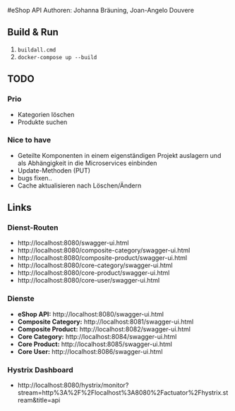 #eShop API
Authoren: Johanna Bräuning, Joan-Angelo Douvere

## Build & Run
1. `buildall.cmd`
2. `docker-compose up --build`

## TODO
### Prio
- Kategorien löschen
- Produkte suchen

### Nice to have
- Geteilte Komponenten in einem eigenständigen Projekt auslagern und als Abhängigkeit in die Microservices einbinden
- Update-Methoden (PUT)
- bugs fixen..
- Cache aktualisieren nach Löschen/Ändern


## Links

### Dienst-Routen
- http://localhost:8080/swagger-ui.html
- http://localhost:8080/composite-category/swagger-ui.html 
- http://localhost:8080/composite-product/swagger-ui.html
- http://localhost:8080/core-category/swagger-ui.html
- http://localhost:8080/core-product/swagger-ui.html
- http://localhost:8080/core-user/swagger-ui.html

### Dienste
- **eShop API:**            http://localhost:8080/swagger-ui.html
- **Composite Category:**   http://localhost:8081/swagger-ui.html
- **Composite Product:**    http://localhost:8082/swagger-ui.html
- **Core Category:**        http://localhost:8084/swagger-ui.html
- **Core Product:**         http://localhost:8085/swagger-ui.html
- **Core User:**            http://localhost:8086/swagger-ui.html

### Hystrix Dashboard
- http://localhost:8080/hystrix/monitor?stream=http%3A%2F%2Flocalhost%3A8080%2Factuator%2Fhystrix.stream&title=api
